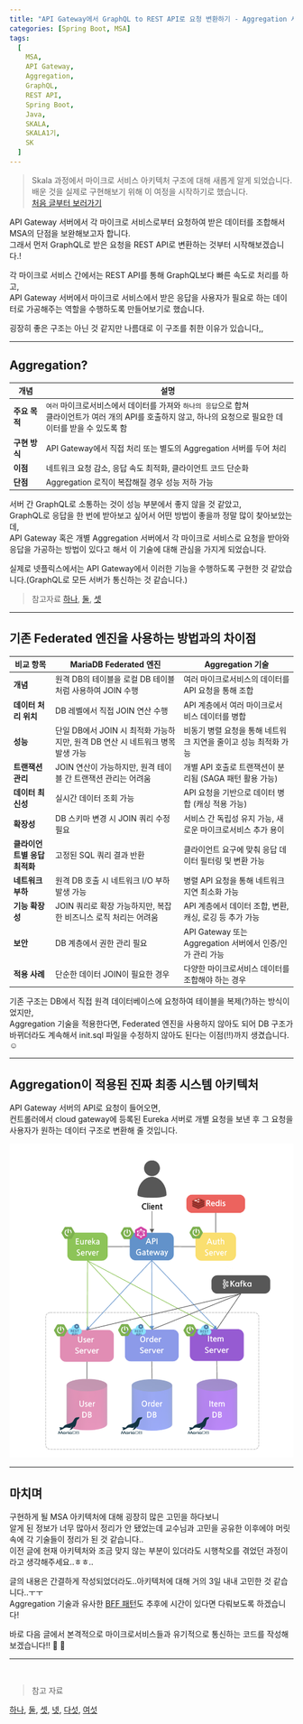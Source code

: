 ```yaml
---
title: "API Gateway에서 GraphQL to REST API로 요청 변환하기 - Aggregation 시작하기 (feat. Aggregation, MSA)"
categories: [Spring Boot, MSA]
tags:
  [
    MSA,
    API Gateway,
    Aggregation,
    GraphQL,
    REST API,
    Spring Boot,
    Java,
    SKALA,
    SKALA1기,
    SK
  ]
---
```


> Skala 과정에서 마이크로 서비스 아키텍처 구조에 대해 새롭게 알게 되었습니다.<br>
> 배운 것을 실제로 구현해보기 위해 이 여정을 시작하기로 했습니다.<br>[처음 글부터 보러가기](<https://sermadl.github.io/posts/MSA(1)/>)

API Gateway 서버에서 각 마이크로 서비스로부터 요청하여 받은 데이터를 조합해서 MSA의 단점을 보완해보고자 합니다.<br>
그래서 먼저 GraphQL로 받은 요청을 REST API로 변환하는 것부터 시작해보겠습니다.!<rb>

각 마이크로 서비스 간에서는 REST API를 통해 GraphQL보다 빠른 속도로 처리를 하고,<br>
API Gateway 서버에서 마이크로 서비스에서 받은 응답을 사용자가 필요로 하는 데이터로 가공해주는 역할을 수행하도록 만들어보기로 했습니다.<br>

굉장히 좋은 구조는 아닌 것 같지만 나름대로 이 구조를 취한 이유가 있습니다,,

<hr>

## Aggregation?

| 개념          | 설명                                                                                                                                                              |
| ------------- | ----------------------------------------------------------------------------------------------------------------------------------------------------------------- |
| **주요 목적** | `여러` 마이크로서비스에서 데이터를 가져와 `하나의 응답`으로 합쳐<br>클라이언트가 여러 개의 API를 호출하지 않고, 하나의 요청으로 필요한 데이터를 받을 수 있도록 함 |
| **구현 방식** | API Gateway에서 직접 처리 또는 별도의 Aggregation 서버를 두어 처리                                                                                                |
| **이점**      | 네트워크 요청 감소, 응답 속도 최적화, 클라이언트 코드 단순화                                                                                                      |
| **단점**      | Aggregation 로직이 복잡해질 경우 성능 저하 가능                                                                                                                   |

서버 간 GraphQL로 소통하는 것이 성능 부분에서 좋지 않을 것 같았고,<br>
GraphQL로 응답을 한 번에 받아보고 싶어서 어떤 방법이 좋을까 정말 많이 찾아보았는데,<br>
API Gateway 혹은 개별 Aggregation 서버에서 각 마이크로 서비스로 요청을 받아와 응답을 가공하는 방법이 있다고 해서 이 기술에 대해 관심을 가지게 되었습니다.<br>

실제로 넷플릭스에서는 API Gateway에서 이러한 기능을 수행하도록 구현한 것 같았습니다.(GraphQL로 모든 서버가 통신하는 것 같습니다.)<br>

> 참고자료 [하나](https://xcelore.com/blog/an-essential-guide-to-api-gateway-a-netflix-case-study/), [둘](https://netflixtechblog.com/open-sourcing-the-netflix-domain-graph-service-framework-graphql-for-spring-boot-92b9dcecda18), [셋](https://netflixtechblog.com/how-netflix-scales-its-api-with-graphql-federation-part-1-ae3557c187e2)

<hr>

## 기존 Federated 엔진을 사용하는 방법과의 차이점

| 비교 항목                    | **MariaDB Federated 엔진**                                                     | **Aggregation 기술**                                            |
| ---------------------------- | ------------------------------------------------------------------------------ | --------------------------------------------------------------- |
| **개념**                     | 원격 DB의 테이블을 로컬 DB 테이블처럼 사용하여 JOIN 수행                       | 여러 마이크로서비스의 데이터를 API 요청을 통해 조합             |
| **데이터 처리 위치**         | DB 레벨에서 직접 JOIN 연산 수행                                                | API 계층에서 여러 마이크로서비스 데이터를 병합                  |
| **성능**                     | 단일 DB에서 JOIN 시 최적화 가능하지만, 원격 DB 연산 시 네트워크 병목 발생 가능 | 비동기 병렬 요청을 통해 네트워크 지연을 줄이고 성능 최적화 가능 |
| **트랜잭션 관리**            | JOIN 연산이 가능하지만, 원격 테이블 간 트랜잭션 관리는 어려움                  | 개별 API 호출로 트랜잭션이 분리됨 (SAGA 패턴 활용 가능)         |
| **데이터 최신성**            | 실시간 데이터 조회 가능                                                        | API 요청을 기반으로 데이터 병합 (캐싱 적용 가능)                |
| **확장성**                   | DB 스키마 변경 시 JOIN 쿼리 수정 필요                                          | 서비스 간 독립성 유지 가능, 새로운 마이크로서비스 추가 용이     |
| **클라이언트별 응답 최적화** | 고정된 SQL 쿼리 결과 반환                                                      | 클라이언트 요구에 맞춰 응답 데이터 필터링 및 변환 가능          |
| **네트워크 부하**            | 원격 DB 호출 시 네트워크 I/O 부하 발생 가능                                    | 병렬 API 요청을 통해 네트워크 지연 최소화 가능                  |
| **기능 확장성**              | JOIN 쿼리로 확장 가능하지만, 복잡한 비즈니스 로직 처리는 어려움                | API 계층에서 데이터 조합, 변환, 캐싱, 로깅 등 추가 가능         |
| **보안**                     | DB 계층에서 권한 관리 필요                                                     | API Gateway 또는 Aggregation 서버에서 인증/인가 관리 가능       |
| **적용 사례**                | 단순한 데이터 JOIN이 필요한 경우                                               | 다양한 마이크로서비스 데이터를 조합해야 하는 경우               |

기존 구조는 DB에서 직접 원격 데이터베이스에 요청하여 테이블을 복제(?)하는 방식이었지만,<br>
Aggregation 기술을 적용한다면, Federated 엔진을 사용하지 않아도 되어 DB 구조가 바뀌더라도 계속해서 init.sql 파일을 수정하지 않아도 된다는 이점(!!)까지 생겼습니다. ☺️<br>

<hr>

## Aggregation이 적용된 진짜 최종 시스템 아키텍처

API Gateway 서버의 API로 요청이 들어오면,<br>
컨트롤러에서 cloud gateway에 등록된 Eureka 서버로 개별 요청을 보낸 후 그 요청을 사용자가 원하는 데이터 구조로 변환해 줄 것입니다.<br>

![System-Archtecture-API-Gateway](/assets/img/system-architecture-api-gateway-aggregation.png)

<hr>

## 마치며

구현하게 될 MSA 아키텍처에 대해 굉장히 많은 고민을 하다보니<br>
알게 된 정보가 너무 많아서 정리가 안 됐었는데 교수님과 고민을 공유한 이후에야 머릿속에 각 기술들이 정리가 된 것 같습니다..<br>
이전 글에 현재 아키텍처와 조금 맞지 않는 부분이 있더라도 시행착오를 겪었던 과정이라고 생각해주세요..ㅎㅎ..<br>

글의 내용은 간결하게 작성되었더라도..아키텍처에 대해 거의 3일 내내 고민한 것 같습니다..ㅜㅜ<br>
Aggregation 기술과 유사한 [BFF 패턴](https://engineering-skcc.github.io/microservice%20outer%20achitecture/outer-arch-api-gw/)도 추후에 시간이 있다면 다뤄보도록 하겠습니다!<br>

바로 다음 글에서 본격적으로 마이크로서비스들과 유기적으로 통신하는 코드를 작성해보겠습니다!! 👏 💪<br>

<hr>
<br>

> 참고 자료

[하나](https://www.linkedin.com/pulse/backend-frontendbff-pattern-vs-api-gateway-akhand-agarwal-0djnc/), [둘](https://toss.tech/article/slash23-server), [셋](https://medium.com/swlh/building-graphql-gateway-with-springboot-framework-251f92cdc99e), [넷](https://engineering-skcc.github.io/microservice%20outer%20achitecture/outer-arch-api-gw/), [다섯](https://engineering-skcc.github.io/microservice%20outer%20achitecture/outer-arch-Auth/), [여섯](https://medium.com/@premchandu.in/spring-webflux-aggregation-of-responses-from-different-microservices-acfb0e5f1fc5)
